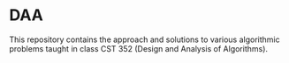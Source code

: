 # DAA

This repository contains the approach and solutions to various algorithmic problems taught in class CST 352 (Design and Analysis of Algorithms). 

